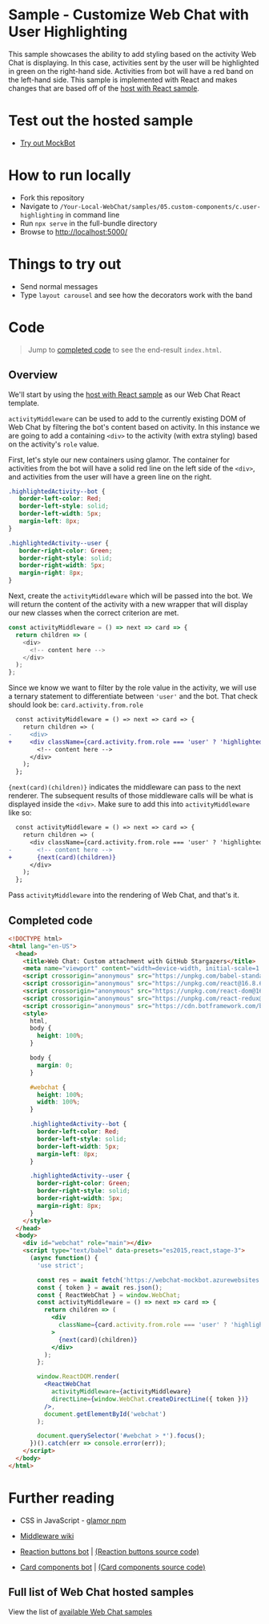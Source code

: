 # Sample - Customize Web Chat with User Highlighting

This sample showcases the ability to add styling based on the activity Web Chat is displaying. In this case, activities sent by the user will be highlighted in green on the right-hand side. Activities from bot will have a red band on the left-hand side. This sample is implemented with React and makes changes that are based off of the [host with React sample][1].

# Test out the hosted sample

-  [Try out MockBot](https://microsoft.github.io/BotFramework-WebChat/05.custom-components/c.user-highlighting)

# How to run locally

-  Fork this repository
-  Navigate to `/Your-Local-WebChat/samples/05.custom-components/c.user-highlighting` in command line
-  Run `npx serve` in the full-bundle directory
-  Browse to [http://localhost:5000/](http://localhost:5000/)

# Things to try out

-  Send normal messages
-  Type `layout carousel` and see how the decorators work with the band

# Code

> Jump to [completed code](#completed-code) to see the end-result `index.html`.

## Overview

We'll start by using the [host with React sample][1] as our Web Chat React template.

`activityMiddleware` can be used to add to the currently existing DOM of Web Chat by filtering the bot's content based on activity. In this instance we are going to add a containing `<div>` to the activity (with extra styling) based on the activity's `role` value.

First, let's style our new containers using glamor. The container for activities from the bot will have a solid red line on the left side of the `<div>`, and activities from the user will have a green line on the right.

```css
.highlightedActivity--bot {
   border-left-color: Red;
   border-left-style: solid;
   border-left-width: 5px;
   margin-left: 8px;
}

.highlightedActivity--user {
   border-right-color: Green;
   border-right-style: solid;
   border-right-width: 5px;
   margin-right: 8px;
}
```

Next, create the `activityMiddleware` which will be passed into the bot. We will return the content of the activity with a new wrapper that will display our new classes when the correct criterion are met.

<!-- prettier-ignore-start -->
```js
const activityMiddleware = () => next => card => {
  return children => (
    <div>
      <!-- content here -->
    </div>
  );
};
```
<!-- prettier-ignore-end -->

Since we know we want to filter by the role value in the activity, we will use a ternary statement to differentiate between `'user'` and the bot. That check should look be: `card.activity.from.role`

```diff
  const activityMiddleware = () => next => card => {
    return children => (
-     <div>
+     <div className={card.activity.from.role === 'user' ? 'highlightedActivity--user' : 'highlightedActivity--bot'}>
        <!-- content here -->
      </div>
    );
  };
```

`{next(card)(children)}` indicates the middleware can pass to the next renderer. The subsequent results of those middleware calls will be what is displayed inside the `<div>`. Make sure to add this into `activityMiddleware` like so:

```diff
  const activityMiddleware = () => next => card => {
    return children => (
      <div className={card.activity.from.role === 'user' ? 'highlightedActivity--user' : 'highlightedActivity--bot'}>
-       <!-- content here -->
+       {next(card)(children)}
      </div>
    );
  };
```

Pass `activityMiddleware` into the rendering of Web Chat, and that's it.

## Completed code

<!-- prettier-ignore-start -->
```html
<!DOCTYPE html>
<html lang="en-US">
  <head>
    <title>Web Chat: Custom attachment with GitHub Stargazers</title>
    <meta name="viewport" content="width=device-width, initial-scale=1.0" />
    <script crossorigin="anonymous" src="https://unpkg.com/babel-standalone@7.8.7/babel.min.js"></script>
    <script crossorigin="anonymous" src="https://unpkg.com/react@16.8.6/umd/react.development.js"></script>
    <script crossorigin="anonymous" src="https://unpkg.com/react-dom@16.8.6/umd/react-dom.development.js"></script>
    <script crossorigin="anonymous" src="https://unpkg.com/react-redux@7.1.0/dist/react-redux.min.js"></script>
    <script crossorigin="anonymous" src="https://cdn.botframework.com/botframework-webchat/latest/webchat.js"></script>
    <style>
      html,
      body {
        height: 100%;
      }

      body {
        margin: 0;
      }

      #webchat {
        height: 100%;
        width: 100%;
      }

      .highlightedActivity--bot {
        border-left-color: Red;
        border-left-style: solid;
        border-left-width: 5px;
        margin-left: 8px;
      }

      .highlightedActivity--user {
        border-right-color: Green;
        border-right-style: solid;
        border-right-width: 5px;
        margin-right: 8px;
      }
    </style>
  </head>
  <body>
    <div id="webchat" role="main"></div>
    <script type="text/babel" data-presets="es2015,react,stage-3">
      (async function() {
        'use strict';

        const res = await fetch('https://webchat-mockbot.azurewebsites.net/directline/token', { method: 'POST' });
        const { token } = await res.json();
        const { ReactWebChat } = window.WebChat;
        const activityMiddleware = () => next => card => {
          return children => (
            <div
              className={card.activity.from.role === 'user' ? 'highlightedActivity--user' : 'highlightedActivity--bot'}
            >
              {next(card)(children)}
            </div>
          );
        };

        window.ReactDOM.render(
          <ReactWebChat
            activityMiddleware={activityMiddleware}
            directLine={window.WebChat.createDirectLine({ token })}
          />,
          document.getElementById('webchat')
        );

        document.querySelector('#webchat > *').focus();
      })().catch(err => console.error(err));
    </script>
  </body>
</html>
```
<!-- prettier-ignore-end -->

# Further reading

-  CSS in JavaScript - [glamor npm](https://www.npmjs.com/package/glamor)

-  [Middleware wiki](https://en.wikipedia.org/wiki/Middleware)

-  [Reaction buttons bot](https://microsoft.github.io/BotFramework-WebChat/05.custom-components/d.reaction-buttons) | [(Reaction buttons source code)](https://github.com/microsoft/BotFramework-WebChat/tree/master/samples/05.custom-components/d.reaction-buttons)

-  [Card components bot](https://microsoft.github.io/BotFramework-WebChat/05.custom-components/e.card-components) | [(Card components source code)](https://github.com/microsoft/BotFramework-WebChat/tree/master/samples/05.custom-components/e.card-components)

## Full list of Web Chat hosted samples

View the list of [available Web Chat samples](https://github.com/microsoft/BotFramework-WebChat/tree/master/samples)

  [1]: ../../01.getting-started/e.host-with-react/README.md